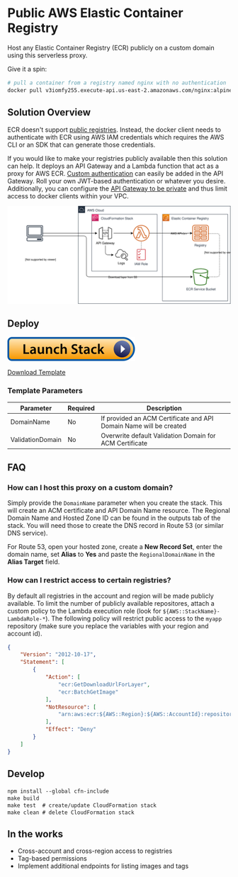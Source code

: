 # Public AWS Elastic Container Registry

Host any Elastic Container Registry (ECR) publicly on a custom domain using this serverless proxy.

Give it a spin:

```bash
# pull a container from a registry named nginx with no authentication
docker pull v3iomfy255.execute-api.us-east-2.amazonaws.com/nginx:alpine
```

## Solution Overview

ECR doesn't support [public registries](https://aws.amazon.com/ecr/faqs/). Instead, the docker client needs to authenticate with ECR using AWS IAM credentials which requires the AWS CLI or an SDK that can generate those credentials.

If you would like to make your registries publicly available then this solution can help. It deploys an API Gateway and a Lambda function that act as a proxy for AWS ECR. [Custom authentication](https://docs.aws.amazon.com/apigateway/latest/developerguide/apigateway-use-lambda-authorizer.html) can easily be added in the API Gateway. Roll your own JWT-based authentication or whatever you desire. Additionally, you can configure the [API Gateway to be private](https://docs.aws.amazon.com/apigateway/latest/developerguide/apigateway-private-apis.html) and thus limit access to docker clients within your VPC.

![diagram](docs/aws-ecr-public.svg)

## Deploy

[![launch](docs/launch-stack.svg)](https://console.aws.amazon.com/cloudformation/home?#/stacks/create/review?filter=active&templateURL=https%3A%2F%2Fs3.us-east-2.amazonaws.com%2Fmonken%2Faws-ecr-public%2Fv1.1.0%2Ftemplate.json&stackName=ecr-public)

[Download Template](https://s3.us-east-2.amazonaws.com/monken/aws-ecr-public/v1.1.0/template.json)


### Template Parameters

| Parameter | Required | Description |
| -- | -- | -- |
| DomainName | No | If provided an ACM Certificate and API Domain Name will be created
| ValidationDomain | No | Overwrite default Validation Domain for ACM Certificate

## FAQ

### How can I host this proxy on a custom domain?

Simply provide the `DomainName` parameter when you create the stack. This will create an ACM certificate and API Domain Name resource. The Regional Domain Name and Hosted Zone ID can be found in the outputs tab of the stack. You will need those to create the DNS record in Route 53 (or similar DNS service).

For Route 53, open your hosted zone, create a **New Record Set**, enter the domain name, set **Alias** to **Yes** and paste the `RegionalDomainName` in the **Alias Target** field.

### How can I restrict access to certain registries?

By default all registries in the account and region will be made publicly available. To limit the number of publicly available repositores, attach a custom policy to the Lambda execution role (look for `${AWS::StackName}-LambdaRole-*`). The following policy will restrict public access to the `myapp` repository (make sure you replace the variables with your region and account id).

```json
{
    "Version": "2012-10-17",
    "Statement": [
        {
            "Action": [
                "ecr:GetDownloadUrlForLayer",
                "ecr:BatchGetImage"
            ],
            "NotResource": [
                "arn:aws:ecr:${AWS::Region}:${AWS::AccountId}:repository/myapp"
            ],
            "Effect": "Deny"
        }
    ]
}
```

## Develop

```
npm install --global cfn-include
make build
make test  # create/update CloudFormation stack
make clean # delete CloudFormation stack
```

## In the works

* Cross-account and cross-region access to registries
* Tag-based permissions
* Implement additional endpoints for listing images and tags
